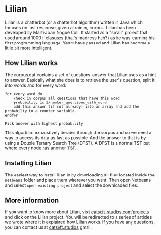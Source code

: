 Lilian
======

Lilian is a chatterbot (or a chatterbot algorithm) written in Java which focuses on fast response, given a training corpus.
Lilian has been developed by Martí-Joan Nogué Coll. It started as a "small" project that used around 1000 if clasuses (that's madness huh?) as he was learning his first programming language. Years have passed and Lilian has become a litlle bit more intelligent.

How Lilian works
----------------

The corpus.dat contains a set of questions-answer that Lilian uses as a hint to answer.
Basically what she does is to retrieve the user's question, split it into words and for every word:

	for every word do
		check in corpus all questions that have this word
		probability is 1/number_questions_with_word
		add this answer (if not already) into an array and add the probabilty to a counter variable.
	endfor
	
	Pick answer with highest probability

This algorithm exhaustively iterates through the corpus and so we need a way to access its data as fast as possible. And the answer to that is by using a Double Ternary Search Tree (DTST).
A DTST is a normal TST but where every node has another TST.

Installing Lilian
-----------------

The easiest way to install lilian is by downloading all files located inside the `netbeans` folder and place them wherever you want. Then open Netbeans and select `open existing project` and select the downloaded files.

More information
----------------

If you want to know more about Lilian, visit [catsoft-studios.com/projects][1] and click on the Lilian project. You will be redirected to a series of articles we wrote where it is explained how Lilian works.
If you have any questions, you can contact us at [catsoft.studios][2] gmail.


[1]: http://catsoft-studios.com/projects
[2]: catsoft.studios@gmail.com